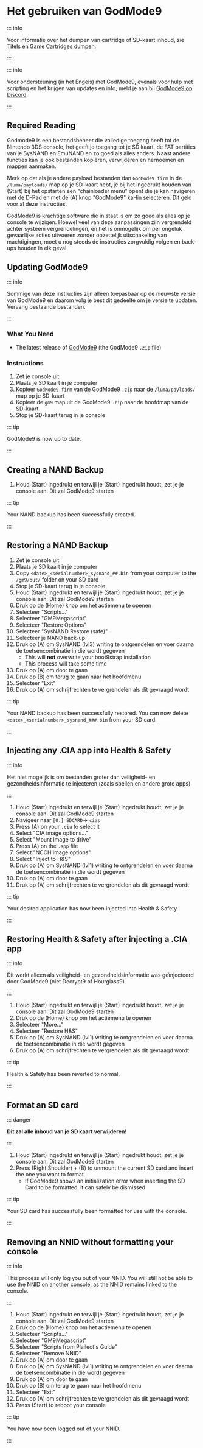 # Het gebruiken van GodMode9

::: info

Voor informatie over het dumpen van cartridge of SD-kaart inhoud, zie [Titels en Game Cartridges dumpen](dumping-titles-and-game-cartridges).

:::

::: info

Voor ondersteuning (in het Engels) met GodMode9, evenals voor hulp met scripting en het krijgen van updates en info, meld je aan bij [GodMode9 op Discord](https://discord.gg/BRcbvtFxX4).

:::

## Required Reading

Godmode9 is een bestandsbeheer die volledige toegang heeft tot de Nintendo 3DS console, het geeft je toegang tot je SD kaart, de FAT partities van je SysNAND en EmuNAND en zo goed als alles anders. Naast andere functies kan je ook bestanden kopiëren, verwijderen en hernoemen en mappen aanmaken.

Merk op dat als je andere payload bestanden dan `GodMode9.firm` in de `/luma/payloads/` map op je SD-kaart hebt, je bij het ingedrukt houden van (Start) bij het opstarten een "chainloader menu" opent die je kan navigeren met de D-Pad en met de (A) knop "GodMode9" kaHin selecteren. Dit geld voor al deze instructies.

GodMode9 is krachtige software die in staat is om zo goed als alles op je console te wijzigen. Hoewel veel van deze aanpassingen zijn vergrendeld achter systeem vergrendelingen, en het is onmogelijk om per ongeluk gevaarlijke acties uitvoeren zonder opzettelijk uitschakeling van machtigingen, moet u nog steeds de instructies zorgvuldig volgen en back-ups houden in elk geval.

## Updating GodMode9

::: info

Sommige van deze instructies zijn alleen toepasbaar op de nieuwste versie van GodMode9 en daarom volg je best dit gedeelte om je versie te updaten. Vervang bestaande bestanden.

:::

### What You Need

- The latest release of [GodMode9](https://github.com/d0k3/GodMode9/releases/latest) (the GodMode9 `.zip` file)

### Instructions

1. Zet je console uit
2. Plaats je SD kaart in je computer
3. Kopieer `GodMode9.firm` van de GodMode9 `.zip` naar de `/luma/payloads/` map op je SD-kaart
4. Kopieer de `gm9` map uit de GodMode9 `.zip` naar de hoofdmap van de SD-kaart
5. Stop je SD-kaart terug in je console

::: tip

GodMode9 is now up to date.

:::

## Creating a NAND Backup

1. Houd (Start) ingedrukt en terwijl je (Start) ingedrukt houdt, zet je je console aan. Dit zal GodMode9 starten

<!--@include: ./_include/nand-backup.md -->

::: tip

Your NAND backup has been successfully created.

:::

## Restoring a NAND Backup

1. Zet je console uit
2. Plaats je SD kaart in je computer
3. Copy `<date>_<serialnumber>_sysnand_##.bin` from your computer to the `/gm9/out/` folder on your SD card
4. Stop je SD-kaart terug in je console
5. Houd (Start) ingedrukt en terwijl je (Start) ingedrukt houdt, zet je je console aan. Dit zal GodMode9 starten
6. Druk op de (Home) knop om het actiemenu te openen
7. Selecteer "Scripts..."
8. Selecteer "GM9Megascript"
9. Selecteer "Restore Options"
10. Selecteer "SysNAND Restore (safe)"
11. Selecteer je NAND back-up
12. Druk op (A) om SysNAND (lvl3) writing te ontgrendelen en voer daarna de toetsencombinatie in die wordt gegeven
    - This will **not** overwrite your boot9strap installation
    - This process will take some time
13. Druk op (A) om door te gaan
14. Druk op (B) om terug te gaan naar het hoofdmenu
15. Selecteer "Exit"
16. Druk op (A) om schrijfrechten te vergrendelen als dit gevraagd wordt

::: tip

Your NAND backup has been successfully restored. You can now delete `<date>_<serialnumber>_sysnand_###.bin` from your SD card.

:::

## Injecting any .CIA app into Health & Safety

::: info

Het niet mogelijk is om bestanden groter dan veiligheid- en gezondheidsinformatie te injecteren (zoals spellen en andere grote apps)

:::

1. Houd (Start) ingedrukt en terwijl je (Start) ingedrukt houdt, zet je je console aan. Dit zal GodMode9 starten
2. Navigeer naar `[0:] SDCARD`-> `cias`
3. Press (A) on your `.cia` to select it
4. Select "CIA image options..."
5. Select "Mount image to drive"
6. Press (A) on the `.app` file
7. Select "NCCH image options"
8. Select "Inject to H&S"
9. Druk op (A) om SysNAND (lvl1) writing te ontgrendelen en voer daarna de toetsencombinatie in die wordt gegeven
10. Druk op (A) om door te gaan
11. Druk op (A) om schrijfrechten te vergrendelen als dit gevraagd wordt

::: tip

Your desired application has now been injected into Health & Safety.

:::

## Restoring Health & Safety after injecting a .CIA app

::: info

Dit werkt alleen als veiligheid- en gezondheidsinformatie was geïnjecteerd door GodMode9 (niet Decrypt9 of Hourglass9).

:::

1. Houd (Start) ingedrukt en terwijl je (Start) ingedrukt houdt, zet je je console aan. Dit zal GodMode9 starten
2. Druk op de (Home) knop om het actiemenu te openen
3. Selecteer "More..."
4. Selecteer "Restore H&S"
5. Druk op (A) om SysNAND (lvl1) writing te ontgrendelen en voer daarna de toetsencombinatie in die wordt gegeven
6. Druk op (A) om schrijfrechten te vergrendelen als dit gevraagd wordt

::: tip

Health & Safety has been reverted to normal.

:::

## Format an SD card

::: danger

**Dit zal alle inhoud van je SD kaart verwijderen!**

:::

1. Houd (Start) ingedrukt en terwijl je (Start) ingedrukt houdt, zet je je console aan. Dit zal GodMode9 starten
2. Press (Right Shoulder) + (B) to unmount the current SD card and insert the one you want to format
   - If GodMode9 shows an initialization error when inserting the SD Card to be formatted, it can safely be dismissed

<!--@include: ./_include/format-sd-gm9.md -->

::: tip

Your SD card has successfully been formatted for use with the console.

:::

## Removing an NNID without formatting your console

::: info

This process will only log you out of your NNID. You will still not be able to use the NNID on another console, as the NNID remains linked to the console.

:::

1. Houd (Start) ingedrukt en terwijl je (Start) ingedrukt houdt, zet je je console aan. Dit zal GodMode9 starten
2. Druk op de (Home) knop om het actiemenu te openen
3. Selecteer "Scripts..."
4. Selecteer "GM9Megascript"
5. Selecteer "Scripts from Plailect's Guide"
6. Selecteer "Remove NNID"
7. Druk op (A) om door te gaan
8. Druk op (A) om SysNAND (lvl1) writing te ontgrendelen en voer daarna de toetsencombinatie in die wordt gegeven
9. Druk op (A) om door te gaan
10. Druk op (B) om terug te gaan naar het hoofdmenu
11. Selecteer "Exit"
12. Druk op (A) om schrijfrechten te vergrendelen als dit gevraagd wordt
13. Press (Start) to reboot your console

::: tip

You have now been logged out of your NNID.

:::
